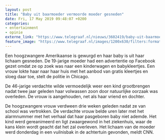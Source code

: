 ```yaml
---
layout: post
title: "Baby uit baarmoeder vermoorde moeder gesneden"
date: Fri, 17 May 2019 09:48:07 +0200
categories: 
- entertainment 
- opinie 
externe_link: "https://www.telegraaf.nl/nieuws/3602419/baby-uit-baarmoeder-vermoorde-moeder-gesneden"
feature_image: "https://www.telegraaf.nl/images/1200x630/filters:format(jpeg):quality(80)/cdn-kiosk-api.telegraaf.nl/35dc7132-7878-11e9-b8b5-02d2fb1aa1d7.jpg"
---
```


<p class="intro">Een hoogzwangere Amerikaanse is gewurgd en haar baby is uit haar lichaam gesneden. De 19-jarige moeder had een advertentie op Facebook gezet omdat ze op zoek was naar een kinderwagen en babykleertjes. Een vrouw lokte haar naar haar huis met het aanbod van gratis kleertjes en sloeg daar toe, stelt de politie in Chicago.</p> <p>De 46-jarige verdachte wilde vermoedelijk weer een kind grootbrengen nadat twee jaar geleden haar volwassen zoon door natuurlijke oorzaak was overleden. De vrouw is aangehouden, net als haar vriend en dochter.</p><p>De hoogzwangere vrouw verdween drie weken geleden nadat ze van school was vertrokken. De verdachte vrouw belde uren later met het alarmnummer met het verhaal dat haar pasgeboren baby niet ademde. Het kind werd gereanimeerd en ligt zwaargewond in het ziekenhuis, waar de kans klein wordt geacht dat het zal overleven. Het lichaam van de moeder werd donderdag in een vuilnisbak in de achtertuin gevonden, meldt CNN.</p>
